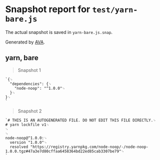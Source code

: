 # Snapshot report for `test/yarn-bare.js`

The actual snapshot is saved in `yarn-bare.js.snap`.

Generated by [AVA](https://ava.li).

## yarn, bare

> Snapshot 1

    `{␊
      "dependencies": {␊
        "node-noop": "^1.0.0"␊
      }␊
    }␊
    `

> Snapshot 2

    `# THIS IS AN AUTOGENERATED FILE. DO NOT EDIT THIS FILE DIRECTLY.␊
    # yarn lockfile v1␊
    ␊
    ␊
    node-noop@^1.0.0:␊
      version "1.0.0"␊
      resolved "https://registry.yarnpkg.com/node-noop/-/node-noop-1.0.0.tgz#47a3e7d80cffaa6458364bd22ed85cab3307be79"␊
    `
